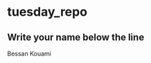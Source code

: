 # tuesday_repo
Write your name below the line
----------------------------------------
Bessan Kouami
